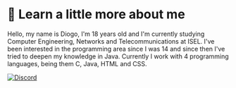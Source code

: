 # 👋 Learn a little more about me
Hello, my name is Diogo, I'm 18 years old and I'm currently studying Computer Engineering, Networks and Telecommunications at ISEL.
I've been interested in the programming area since I was 14 and since then I've tried to deepen my knowledge in Java.
Currently I work with 4 programming languages, being them C, Java, HTML and CSS.

[![Discord](https://img.shields.io/badge/Discord-7289DA?style=for-the-badge&logo=discord&logoColor=white)](https://discord.com/users/261565675372281856)

<!---
diogodelima/diogodelima is a ✨ special ✨ repository because its README.md (this file) appears on your GitHub profile.
You can click the Preview link to take a look at your changes.
--->
